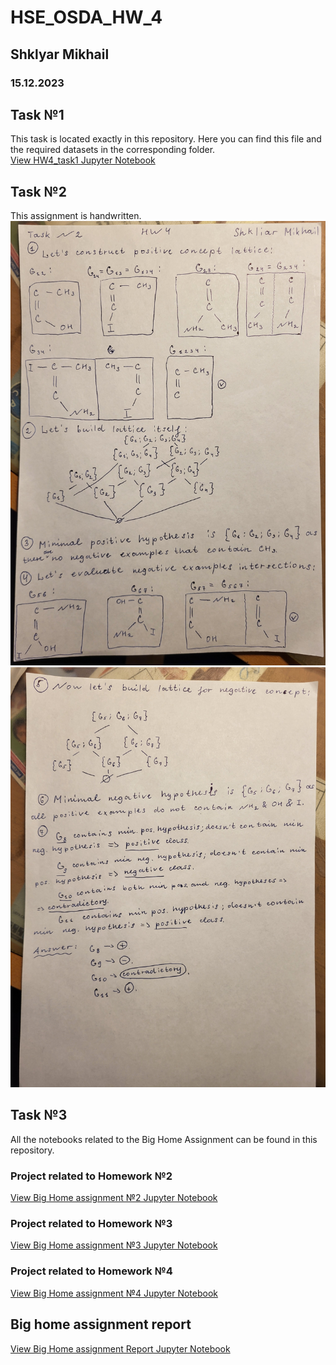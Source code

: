 # HSE_OSDA_HW_4
## Shklyar Mikhail <br />
### 15.12.2023

## Task №1
This task is located exactly in this repository. Here you can find this file and the required datasets in the corresponding folder. <br />
[View HW4_task1 Jupyter Notebook](./HW4_task1.ipynb)

## Task №2
This assignment is handwritten.
![Image alt](./images/HW4_task2_page1.jpg)
![Image alt](./images/HW4_task2_page2.jpg)

## Task №3
All the notebooks related to the Big Home Assignment can be found in this repository.

### Project related to Homework №2  <br />
[View Big Home assignment №2 Jupyter Notebook](./OSDA_BHA2.ipynb)

### Project related to Homework №3  <br />
[View Big Home assignment №3 Jupyter Notebook](./OSDA_BHA3.ipynb)

### Project related to Homework №4  <br />
[View Big Home assignment №4 Jupyter Notebook](./OSDA_BHA4.ipynb)

## Big home assignment report  <br />
[View Big Home assignment Report Jupyter Notebook](./OSDA_BIG_HA_REPORT.pdf)
